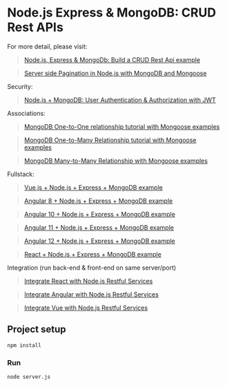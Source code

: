 # Node.js Express & MongoDB: CRUD Rest APIs

For more detail, please visit:

> [Node.js, Express & MongoDb: Build a CRUD Rest Api example](https://backend.com/node-express-mongodb-crud-rest-api/)

> [Server side Pagination in Node.js with MongoDB and Mongoose](https://backend.com/node-js-mongodb-pagination/)

Security:

> [Node.js + MongoDB: User Authentication & Authorization with JWT](https://backend.com/node-js-mongodb-auth-jwt/)

Associations:

> [MongoDB One-to-One relationship tutorial with Mongoose examples](https://backend.com/mongoose-one-to-one-relationship-example/)

> [MongoDB One-to-Many Relationship tutorial with Mongoose examples](https://backend.com/mongoose-one-to-many-relationship/)

> [MongoDB Many-to-Many Relationship with Mongoose examples](https://backend.com/mongodb-many-to-many-mongoose/)

Fullstack:

> [Vue.js + Node.js + Express + MongoDB example](https://backend.com/vue-node-express-mongodb-mevn-crud/)

> [Angular 8 + Node.js + Express + MongoDB example](https://backend.com/angular-mongodb-node-express/)

> [Angular 10 + Node.js + Express + MongoDB example](https://backend.com/angular-10-mongodb-node-express/)

> [Angular 11 + Node.js + Express + MongoDB example](https://backend.com/angular-11-mongodb-node-js-express/)

> [Angular 12 + Node.js + Express + MongoDB example](https://backend.com/angular-12-mongodb-node-js-express/)

> [React + Node.js + Express + MongoDB example](https://backend.com/react-node-express-mongodb-mern-stack/)

Integration (run back-end & front-end on same server/port)

> [Integrate React with Node.js Restful Services](https://backend.com/integrate-react-express-same-server-port/)

> [Integrate Angular with Node.js Restful Services](https://backend.com/integrate-angular-10-node-js/)

> [Integrate Vue with Node.js Restful Services](https://backend.com/serve-vue-app-express/)

## Project setup

```
npm install
```

### Run

```
node server.js
```

